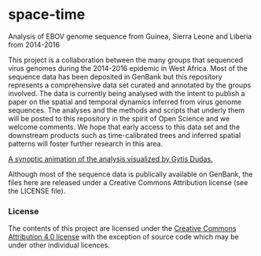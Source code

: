 # space-time
Analysis of EBOV genome sequence from Guinea, Sierra Leone and Liberia from 2014-2016

This project is a collaboration between the many groups that sequenced virus genomes during the 2014-2016 epidemic in West Africa. Most of the sequence data has been deposited in GenBank but this repository represents a comprehensive data set curated and annotated by the groups involved. The data is currently being analysed with the intent to publish a paper on the spatial and temporal dynamics inferred from virus genome sequences. The analyses and the methods and scripts that underly them will be posted to this repository in the spirit of Open Science and we welcome comments. We hope that early access to this data set and the downstream products such as time-calibrated trees and inferred spatial patterns will foster further research in this area.

[A synoptic animation of the analysis visualized by Gytis Dudas.](http://virological.org/t/phylogeography-of-2014-2015-ebola-virus-epidemic/199)

Although most of the sequence data is publically available on GenBank, the files here are released under a Creative Commons Attribution license (see the LICENSE file).

### License

The contents of this project are licensed under the [Creative Commons Attribution 4.0 license](http://choosealicense.com/licenses/cc-by-sa-4.0/) with the exception of source code which may be under other individual licences.
